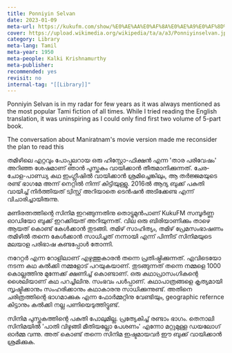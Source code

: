 ```yaml
---
title: Ponniyin Selvan
date: 2023-01-09
meta-url: https://kukufm.com/show/%E0%AE%AA%E0%AF%8A%E0%AE%A9%E0%AF%8D%E0%AE%A9%E0%AE%BF%E0%AE%AF%E0%AE%BF%E0%AE%A9%E0%AF%8D-%E0%AE%9A%E0%AF%86%E0%AE%B2%E0%AF%8D%E0%AE%B5%E0%AE%A9%E0%AF%8D-%E0%AE%AA%E0%AE%95%E0%AF%81%E0%AE%A4%E0%AE%BF1-%E0%AE%AA%E0%AF%81%E0%AE%A4%E0%AF%81-%E0%AE%B5%E0%AF%86%E0%AE%B3%E0%AF%8D%E0%AE%B3%E0%AE%AE%E0%AF%8D/
cover: https://upload.wikimedia.org/wikipedia/ta/a/a3/Ponniyinselvan.jpg
category: Library
meta-lang: Tamil
meta-year: 1950
meta-people: Kalki Krishnamurthy
meta-publisher: 
recommended: yes
revisit: no
internal-tag: "[[Library]]"
---
```


Ponniyin Selvan is in my radar for few years as it was always mentioned as the most popular Tami fiction of all times. While I tried reading the English translation, it was uninspiring as I could only find first two volume of 5-part book. 

The conversation about Maniratnam's movie version made me reconsider the plan  to read this 

തമിഴിലെ എറ്റവും പോപ്പുലറായ ഒരു ഹിസ്റ്റോ-ഫിക്ഷൻ എന്ന 'താര പരിവേഷം' അറിഞ്ഞ ശേഷമാണ് ഞാൻ പുസ്തകം വായിക്കാൻ തീരുമാനിക്കുന്നത്. ചേര-ചോള-പാണ്ഡ്യ കഥ ഇംഗ്ലീഷിൽ വായിക്കാൻ ശ്രമിച്ചെങ്കിലും, ആ തർജ്ജമയുടെ രണ്ട് ഭാഗമേ അന്ന് നെറ്റിൽ നിന്ന് കിട്ടിയുള്ളു. 2016ൽ ആദ്യ ബുക്ക് പകുതി വായിച്ച് നിർത്തിയത് ട്വിസ്റ്റ് അറിയാതെ ടെൻഷൻ അടിക്കേണ്ട എന്ന് വിചാരിച്ചായിരുന്നു.


മണിരത്നത്തിന്റെ സിനിമ ഇറങ്ങുന്നതിനു തൊട്ടുമുൻപാണ് KukuFM സമ്പൂർണ്ണ ഓഡിയോ ബുക്ക് ഇറക്കിയത് അറിയുന്നത്. വില ഒരു ബിരിയാണിക്കും താഴെ ആയത് കൊണ്ട് കേൾക്കാൻ തുടങ്ങി. തമിഴ് സാഹിത്യം, തമിഴ് പ്രേമസംഭാഷണം തമിഴിൽ തന്നെ കേൾക്കാൻ സാധിച്ചത് നന്നായി എന്ന് പിന്നീട് സിനിമയുടെ മലയാള പരിഭാഷ കണ്ടപ്പോൾ തോന്നി. 

നറേറ്റർ എന്ന റോളിലാണ് എഴുത്തുകാരൻ തന്നെ പ്രതിഷ്ഠിക്കുന്നത്. എവിടെയോ നടന്ന കഥ കൽക്കി നമ്മളോട് പറയുകയാണ്. തുടങ്ങുന്നത് തന്നെ നമ്മളെ 1000 കൊല്ലത്തിനു മുന്നേക്ക് ക്ഷണിച്ച് കൊണ്ടാണ്. ഒരു കഥാപ്രാസംഗികന്റെ ശൈലിയാണ് കഥ പറച്ചിലിനു. സംഭവം പൾപ്പാണ്. കഥാപാത്രങ്ങളെ കൃത്യമായി സൃഷ്ടിക്കാനും സംഹരിക്കാനും കഥാകാരനു സാധിക്കുന്നുണ്ട്. അതിനെ ചരിത്രത്തിന്റെ ഭാഗമാക്കുക എന്ന ഫോർമ്മറ്റിനു വേണ്ടിയും, geographic refernce കിട്ടാനും കൽക്കി നല്ല പണിയെടുത്തിട്ടുണ്ട്.  

സിനിമ പുസ്തകത്തിന്റെ പകുതി പോലുമില്ല. പ്രത്യേകിച്ച് രണ്ടാം ഭാഗം. തെനാലി സിനിമയിൽ 'പാതി വിഴുങ്ങി മീതിയല്ലോ പേശണം' എന്നോ മറ്റുമുള്ള ഡയലോഗ് ഓർമ്മ വന്നു. അത് കൊണ്ട് തന്നെ സിനിമ ഇഷ്ടമായവർ ഈ ബുക്ക് വായിക്കാൻ ശ്രമിക്കുക. 